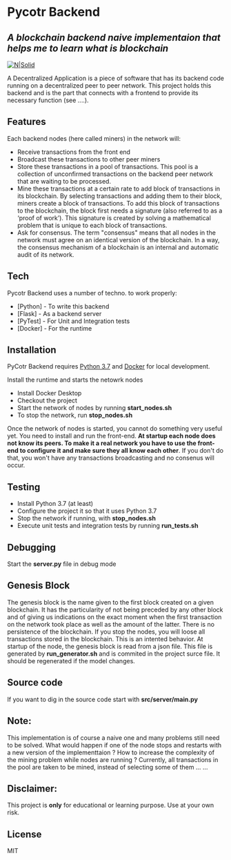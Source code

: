 # Pycotr Backend
## _A blockchain backend naive implementaion that helps me to learn what is blockchain_

[![N|Solid](https://cldup.com/dTxpPi9lDf.thumb.png)](https://nodesource.com/products/nsolid)

A Decentralized Application is a piece of software that has its backend code running on a decentralized peer to peer network.  This project holds this backend and is the part that connects with a frontend to provide its necessary function (see ....).

## Features
Each backend nodes (here called miners) in the network will:

- Receive transactions from the front end
- Broadcast these transactions to other peer miners
- Store these transactions in a pool of transactions. This pool is a collection of unconfirmed transactions on the backend peer network that are waiting to be processed.
- Mine these transactions at a certain rate to add block of transactions in its blockchain.
  By selecting transactions and adding them to their block, miners create a block of transactions. To add this block of transactions to the blockchain, the block first needs a signature (also referred to as a ‘proof of work’). This signature is created by solving a mathematical problem that is unique to each block of transactions.
- Ask for consensus. The term "consensus" means that all nodes in the network must agree on an identical version of the blockchain. In a way, the consensus mechanism of a blockchain is an internal and automatic audit of its network.


## Tech

Pycotr Backend uses a number of techno. to work properly:

- [Python] - To write this backend
- [Flask] - As a backend server
- [PyTest] - For Unit and Integration tests
- [Docker] - For the runtime

## Installation

PyCotr Backend requires [Python 3.7](https://www.python.org/) and [Docker](https://www.docker.com/products/docker-desktop/) for local development.

Install the runtime and starts the netowrk nodes

- Install Docker Desktop
- Checkout the project
- Start the network of nodes by running **start_nodes.sh**
- To stop the network, run **stop_nodes.sh**

Once the network of nodes is started, you cannot do something very useful yet. You need to install and run the front-end.
**At startup each node does not know its peers. To make it a real network you have to use the front-end to configure it and make sure they all know each other**.
If you don't do that, you won't have any transactions broadcasting and no consenus will occur.

## Testing
- Install Python 3.7 (at least)
- Configure the project it so that it uses Python 3.7
- Stop the network if running, with **stop_nodes.sh**
- Execute unit tests and integration tests by running **run_tests.sh**

## Debugging
Start the **server.py** file in debug mode

## Genesis Block
The genesis block is the name given to the first block created on a given blockchain. It has the particularity of not being preceded by any other block and of giving us indications on the exact moment when the first transaction on the network took place as well as the amount of the latter.
There is no persistence of the blockchain. If you stop the nodes, you will loose all transactions stored in the blockchain. This is an intented behavior. At startup of the node, the genesis block is read from a json file. This file is generated by **run_generator.sh** and is commited in the project surce file. It should be regenerated if the model changes.

## Source code
If you want to dig in the source code start with **src/server/main.py**

## Note:
This implementation is of course a naive one and many problems still need to be solved.
What would happen if one of the node stops and restarts with a new version of the implementtaion ?
How to increase the complexity of the mining problem while nodes are running ?
Currently, all transactions in the pool are taken to be mined, instead of selecting some of them
...
...



## Disclaimer:
This project is **only** for educational or learning purpose. Use at your own risk.

## License
MIT



